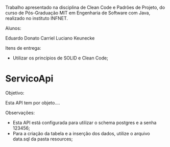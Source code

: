 Trabalho apresentado na disciplina de Clean Code e Padrões de Projeto, do curso de Pós-Graduação MIT em Engenharia de Software com Java, realizado no instituto INFNET.

Alunos:

Eduardo Donato Carriel
Luciano Keunecke

Itens de entrega:

- Utilizar os princípios de SOLID e Clean Code;

# ServicoApi

Objetivo: 

Esta API tem por objeto....

Observações:

- Esta API está configurada para utilizar o schema postgres e a senha 123456;
- Para a criação da tabela e a inserção dos dados, utilize o arquivo data.sql da pasta resources;